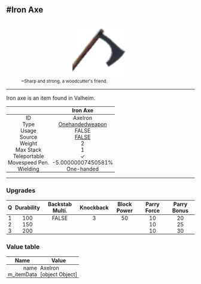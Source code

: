 <meta property="og:title" content="Iron Axe - MoreValheim" /><meta property="og:type" content="website" /><meta property="og:image" content="/assets/iron_axe.png" /><meta property="og:description" content="Iron Axe is an item found in Valheim." /><meta name="theme-color" content="#546D78"><meta name="twitter:card" content="summary_large_image">
#Iron Axe
-------------
<style>img {width:20px;}.tb {width:150px;display: block;margin-left: auto;margin-right: auto;}</style>

<style>.md-typeset table:not([class]) th:not([align]) {min-width:unset!important;}</style>
<style>td{padding:0em 0.3em!important;text-align:center!important;border-left:.05rem solid var(--md-default-fg-color--lightest)}</style>

<style>th{padding:0.1em 0.3em!important;text-align:center!important;font-weight:bold}</style>

<style>pre{text-align:right!important}</style>
<style>table tr td:first-child {border-left: 0;};</style>

<figure><img src="/assets/iron_axe.png" class="tb" /><figcaption><small>~Sharp and strong, a woodcutter's friend.</small></figcaption></figure>

-------------

Iron axe is an item found in Valheim.

|        | Iron Axe              |
| ----------- | ------------------------------------ |
| ID |AxeIron
| Type | [Onehandedweapon](../../types/onehandedweapon)
| Usage | FALSE<br>
| Source | [FALSE](../../items/false)
| Weight | 2 |
| Max Stack | 1 |
| Teleportable | ✓
| Movespeed Pen. | -5.00000007450581%
| Wielding | One-handed


-------------

### Upgrades
| Q | Durability | Backstab Multi. | Knockback | Block Power | Parry Force | Parry Bonus
| - | - | - | - | - | - | - 
1 | 100 | FALSE | 3 | 50 | 10 | 20 | 2 | 
 | 2 | 150 |  |  |  | 10 | 25 |  | 
 | 3 | 200 |  |  |  | 10 | 30 |  | 


### Value table
| Name | Value
| - | - |
| <div style="text-align:right">name</div> | <div style="text-align:left">AxeIron</div> | 
| <div style="text-align:right">m_itemData</div> | <div style="text-align:left">[object Object]</div> | 